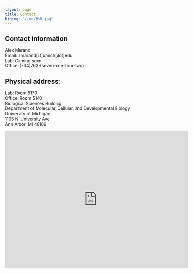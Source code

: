 ```yaml
---
layout: page
title: Contact
bigimg: "/img/BSB.jpg"
---
```


## Contact information
Alex Marand\
Email: amarand[at]umich[dot]edu\
Lab: Coming soon\
Office: (734)763-(seven-one-four-two)

## Physical address:
Lab: Room 5170 \
Office: Room 5140 \
Biological Sciences Building\
Department of Molecular, Cellular, and Developmental Biology\
University of Michigan\
1105 N. University Ave\
Ann Arbor, MI 48109

<iframe src="https://www.google.com/maps/embed?pb=!1m18!1m12!1m3!1d2951.98380580054!2d-83.73671634853066!3d42.27886904811469!2m3!1f0!2f0!3f0!3m2!1i1024!2i768!4f13.1!3m3!1m2!1s0x883cae43c58d85ef%3A0x4f9a4c5bd7ab75ed!2sBiological%20Sciences%20Building!5e0!3m2!1sen!2sus!4v1673886816147!5m2!1sen!2sus" width="600" height="450" style="border:0;" allowfullscreen="" loading="lazy" referrerpolicy="no-referrer-when-downgrade"></iframe>

